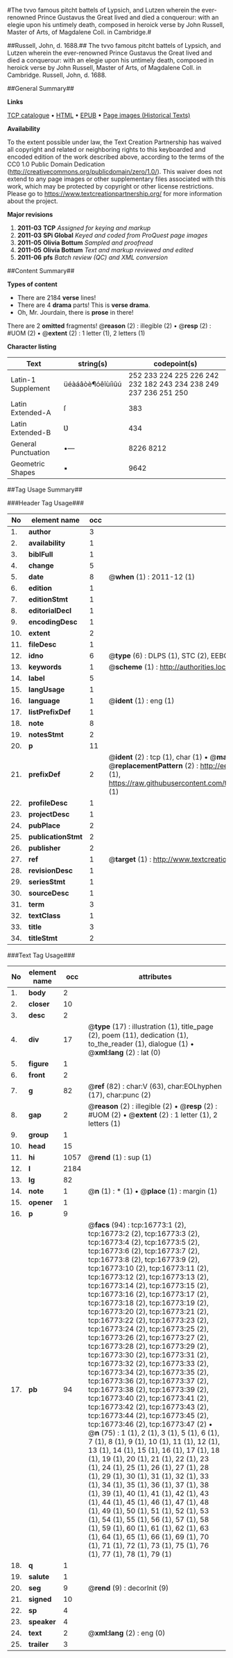 #The tvvo famous pitcht battels of Lypsich, and Lutzen wherein the ever-renowned Prince Gustavus the Great lived and died a conquerour: with an elegie upon his untimely death, composed in heroick verse by John Russell, Master of Arts, of Magdalene Coll. in Cambridge.#

##Russell, John, d. 1688.##
The tvvo famous pitcht battels of Lypsich, and Lutzen wherein the ever-renowned Prince Gustavus the Great lived and died a conquerour: with an elegie upon his untimely death, composed in heroick verse by John Russell, Master of Arts, of Magdalene Coll. in Cambridge.
Russell, John, d. 1688.

##General Summary##

**Links**

[TCP catalogue](http://www.ota.ox.ac.uk/tcp/)  • 
[HTML](http://tei.it.ox.ac.uk/tcp/Texts-HTML/free/A11/A11194.html)  • 
[EPUB](http://tei.it.ox.ac.uk/tcp/Texts-EPUB/free/A11/A11194.epub) • 
[Page images (Historical Texts)](https://historicaltexts.jisc.ac.uk/eebo-99851499e)

**Availability**

To the extent possible under law, the Text Creation Partnership has waived all copyright and related or neighboring rights to this keyboarded and encoded edition of the work described above, according to the terms of the CC0 1.0 Public Domain Dedication (http://creativecommons.org/publicdomain/zero/1.0/). This waiver does not extend to any page images or other supplementary files associated with this work, which may be protected by copyright or other license restrictions. Please go to https://www.textcreationpartnership.org/ for more information about the project.

**Major revisions**

1. __2011-03__ __TCP__ *Assigned for keying and markup*
1. __2011-03__ __SPi Global__ *Keyed and coded from ProQuest page images*
1. __2011-05__ __Olivia Bottum__ *Sampled and proofread*
1. __2011-05__ __Olivia Bottum__ *Text and markup reviewed and edited*
1. __2011-06__ __pfs__ *Batch review (QC) and XML conversion*

##Content Summary##

**Types of content**

  * There are 2184 **verse** lines!
  * There are 4 **drama** parts! This is **verse drama**.
  * Oh, Mr. Jourdain, there is **prose** in there!

There are 2 **omitted** fragments! 
 @__reason__ (2) : illegible (2)  •  @__resp__ (2) : #UOM (2)  •  @__extent__ (2) : 1 letter (1), 2 letters (1)

**Character listing**


|Text|string(s)|codepoint(s)|
|---|---|---|
|Latin-1 Supplement|üéàáâòè¶óêîùíìûú|252 233 224 225 226 242 232 182 243 234 238 249 237 236 251 250|
|Latin Extended-A|ſ|383|
|Latin Extended-B|Ʋ|434|
|General Punctuation|•—|8226 8212|
|Geometric Shapes|▪|9642|

##Tag Usage Summary##

###Header Tag Usage###

|No|element name|occ|attributes|
|---|---|---|---|
|1.|__author__|3||
|2.|__availability__|1||
|3.|__biblFull__|1||
|4.|__change__|5||
|5.|__date__|8| @__when__ (1) : 2011-12 (1)|
|6.|__edition__|1||
|7.|__editionStmt__|1||
|8.|__editorialDecl__|1||
|9.|__encodingDesc__|1||
|10.|__extent__|2||
|11.|__fileDesc__|1||
|12.|__idno__|6| @__type__ (6) : DLPS (1), STC (2), EEBO-CITATION (1), PROQUEST (1), VID (1)|
|13.|__keywords__|1| @__scheme__ (1) : http://authorities.loc.gov/ (1)|
|14.|__label__|5||
|15.|__langUsage__|1||
|16.|__language__|1| @__ident__ (1) : eng (1)|
|17.|__listPrefixDef__|1||
|18.|__note__|8||
|19.|__notesStmt__|2||
|20.|__p__|11||
|21.|__prefixDef__|2| @__ident__ (2) : tcp (1), char (1)  •  @__matchPattern__ (2) : ([0-9\-]+):([0-9IVX]+) (1), (.+) (1)  •  @__replacementPattern__ (2) : http://eebo.chadwyck.com/downloadtiff?vid=$1&page=$2 (1), https://raw.githubusercontent.com/textcreationpartnership/Texts/master/tcpchars.xml#$1 (1)|
|22.|__profileDesc__|1||
|23.|__projectDesc__|1||
|24.|__pubPlace__|2||
|25.|__publicationStmt__|2||
|26.|__publisher__|2||
|27.|__ref__|1| @__target__ (1) : http://www.textcreationpartnership.org/docs/. (1)|
|28.|__revisionDesc__|1||
|29.|__seriesStmt__|1||
|30.|__sourceDesc__|1||
|31.|__term__|3||
|32.|__textClass__|1||
|33.|__title__|3||
|34.|__titleStmt__|2||


###Text Tag Usage###

|No|element name|occ|attributes|
|---|---|---|---|
|1.|__body__|2||
|2.|__closer__|10||
|3.|__desc__|2||
|4.|__div__|17| @__type__ (17) : illustration (1), title_page (2), poem (11), dedication (1), to_the_reader (1), dialogue (1)  •  @__xml:lang__ (2) : lat (0)|
|5.|__figure__|1||
|6.|__front__|2||
|7.|__g__|82| @__ref__ (82) : char:V (63), char:EOLhyphen (17), char:punc (2)|
|8.|__gap__|2| @__reason__ (2) : illegible (2)  •  @__resp__ (2) : #UOM (2)  •  @__extent__ (2) : 1 letter (1), 2 letters (1)|
|9.|__group__|1||
|10.|__head__|15||
|11.|__hi__|1057| @__rend__ (1) : sup (1)|
|12.|__l__|2184||
|13.|__lg__|82||
|14.|__note__|1| @__n__ (1) : * (1)  •  @__place__ (1) : margin (1)|
|15.|__opener__|1||
|16.|__p__|9||
|17.|__pb__|94| @__facs__ (94) : tcp:16773:1 (2), tcp:16773:2 (2), tcp:16773:3 (2), tcp:16773:4 (2), tcp:16773:5 (2), tcp:16773:6 (2), tcp:16773:7 (2), tcp:16773:8 (2), tcp:16773:9 (2), tcp:16773:10 (2), tcp:16773:11 (2), tcp:16773:12 (2), tcp:16773:13 (2), tcp:16773:14 (2), tcp:16773:15 (2), tcp:16773:16 (2), tcp:16773:17 (2), tcp:16773:18 (2), tcp:16773:19 (2), tcp:16773:20 (2), tcp:16773:21 (2), tcp:16773:22 (2), tcp:16773:23 (2), tcp:16773:24 (2), tcp:16773:25 (2), tcp:16773:26 (2), tcp:16773:27 (2), tcp:16773:28 (2), tcp:16773:29 (2), tcp:16773:30 (2), tcp:16773:31 (2), tcp:16773:32 (2), tcp:16773:33 (2), tcp:16773:34 (2), tcp:16773:35 (2), tcp:16773:36 (2), tcp:16773:37 (2), tcp:16773:38 (2), tcp:16773:39 (2), tcp:16773:40 (2), tcp:16773:41 (2), tcp:16773:42 (2), tcp:16773:43 (2), tcp:16773:44 (2), tcp:16773:45 (2), tcp:16773:46 (2), tcp:16773:47 (2)  •  @__n__ (75) : 1 (1), 2 (1), 3 (1), 5 (1), 6 (1), 7 (1), 8 (1), 9 (1), 10 (1), 11 (1), 12 (1), 13 (1), 14 (1), 15 (1), 16 (1), 17 (1), 18 (1), 19 (1), 20 (1), 21 (1), 22 (1), 23 (1), 24 (1), 25 (1), 26 (1), 27 (1), 28 (1), 29 (1), 30 (1), 31 (1), 32 (1), 33 (1), 34 (1), 35 (1), 36 (1), 37 (1), 38 (1), 39 (1), 40 (1), 41 (1), 42 (1), 43 (1), 44 (1), 45 (1), 46 (1), 47 (1), 48 (1), 49 (1), 50 (1), 51 (1), 52 (1), 53 (1), 54 (1), 55 (1), 56 (1), 57 (1), 58 (1), 59 (1), 60 (1), 61 (1), 62 (1), 63 (1), 64 (1), 65 (1), 66 (1), 69 (1), 70 (1), 71 (1), 72 (1), 73 (1), 75 (1), 76 (1), 77 (1), 78 (1), 79 (1)|
|18.|__q__|1||
|19.|__salute__|1||
|20.|__seg__|9| @__rend__ (9) : decorInit (9)|
|21.|__signed__|10||
|22.|__sp__|4||
|23.|__speaker__|4||
|24.|__text__|2| @__xml:lang__ (2) : eng (0)|
|25.|__trailer__|3||
